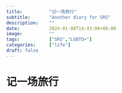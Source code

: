 ```yaml
---
title:          "记一场旅行"
subtitle:       "Another diary for SRS"
description:    ""
date:           2024-01-08T14:43:08+08:00
image:          ""
tags:           ["SRS","LGBTQ+"]
categories:     ["life"]
draft: false
---
```

# 记一场旅行